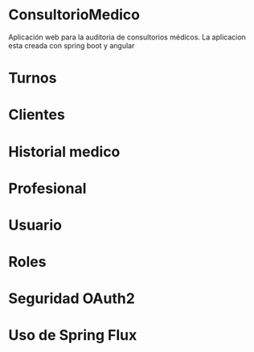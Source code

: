 # ConsultorioMedico
Aplicación web para la auditoria de consultorios médicos.
La aplicacion esta creada con spring boot y angular
# Turnos
# Clientes
# Historial medico
# Profesional
# Usuario
# Roles

# Seguridad OAuth2
# Uso de Spring Flux
